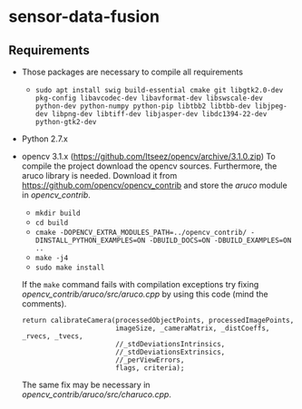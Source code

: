 # sensor-data-fusion

## Requirements
- Those packages are necessary to compile all requirements
    - `sudo apt install swig build-essential cmake git libgtk2.0-dev pkg-config libavcodec-dev libavformat-dev libswscale-dev python-dev python-numpy python-pip libtbb2 libtbb-dev libjpeg-dev libpng-dev libtiff-dev libjasper-dev libdc1394-22-dev python-gtk2-dev`
- Python 2.7.x
- opencv 3.1.x (https://github.com/Itseez/opencv/archive/3.1.0.zip)
    To compile the project download the opencv sources. Furthermore, the aruco library is needed.
    Download it from https://github.com/opencv/opencv_contrib and store the _aruco_ module in
    _opencv_contrib_.
    - `mkdir build`
    - `cd build`
    - `cmake -DOPENCV_EXTRA_MODULES_PATH=../opencv_contrib/ -DINSTALL_PYTHON_EXAMPLES=ON -DBUILD_DOCS=ON -DBUILD_EXAMPLES=ON ..`
    - `make -j4`
    - `sudo make install`
    
    If the `make` command fails with compilation exceptions try fixing
    _opencv_contrib/aruco/src/aruco.cpp_ by using this code (mind the comments).
    ```
    return calibrateCamera(processedObjectPoints, processedImagePoints,
                           imageSize, _cameraMatrix, _distCoeffs, _rvecs, _tvecs,
                           //_stdDeviationsIntrinsics,
                           //_stdDeviationsExtrinsics,
                           //_perViewErrors,
                           flags, criteria);
    ```
    The same fix may be necessary in _opencv_contrib/aruco/src/charuco.cpp_.